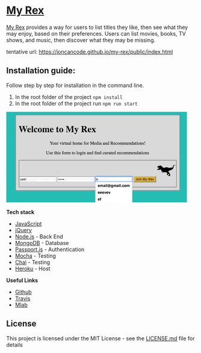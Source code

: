 # [My Rex](https://whispering-lowlands-15370.herokuapp.com/)
[My Rex](https://whispering-lowlands-15370.herokuapp.com/) provides a way for users to list titles they like, then see what they may enjoy, based on their preferences. Users can list movies, books, TV shows, and music, then discover what they may be missing.

tentative url: https://joncancode.github.io/my-rex/public/index.html

## Installation guide: 

Follow step by step for installation in the command line.

1. In the root folder of the project ```npm install  ```
2. In the root folder of the project run ```npm run start```

![My Rex gif](/images/my-rex.gif?raw=true "My Rex")


**Tech stack**
* [JavaScript](https://stackoverflow.com/questions/tagged/javascript) 
* [jQuery](https://jquery.com/) 
* [Node.js](https://nodejs.org/en/docs/) - Back End
* [MongoDB](https://docs.mongodb.com/) - Database
* [Passport.js](http://passportjs.org/docs) - Authentication
* [Mocha](https://mochajs.org/) - Testing
* [Chai](https://www.chaijs.com/) - Testing
* [Heroku](https://www.heroku.com//) - Host

**Useful Links**
* [Github](https://github.com/joncancode/my-rex)
* [Travis](https://travis-ci.org/zwillerzoog/my-rex)
* [Mlab](https://mlab.com/databases/my-rex)

## License
This project is licensed under the MIT License - see the [LICENSE.md](LICENSE.md) file for details
